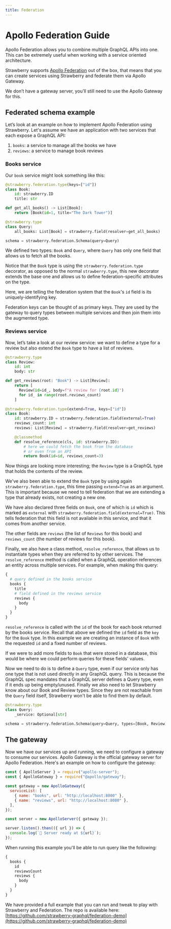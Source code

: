 ```yaml
---
title: Federation
---
```


# Apollo Federation Guide

Apollo Federation allows you to combine multiple GraphQL APIs into one. This can
be extremely useful when working with a service oriented architecture.

Strawberry supports
[Apollo Federation](https://www.apollographql.com/docs/federation) out of the
box, that means that you can create services using Strawberry and federate them
via Apollo Gateway.

<Note>

We don’t have a gateway server, you’ll still need to use the Apollo
Gateway for this.

</Note>

## Federated schema example

Let’s look at an example on how to implement Apollo Federation using Strawberry.
Let's assume we have an application with two services that each expose a GraphQL
API:

1. `books`: a service to manage all the books we have
2. `reviews`: a service to manage book reviews

### Books service

Our `book` service might look something like this:

```python
@strawberry.federation.type(keys=["id"])
class Book:
    id: strawberry.ID
    title: str

def get_all_books() -> List[Book]:
    return [Book(id=1, title="The Dark Tower")]

@strawberry.type
class Query:
    all_books: List[Book] = strawberry.field(resolver=get_all_books)

schema = strawberry.federation.Schema(query=Query)
```

We defined two types: `Book` and `Query`, where `Query` has only one field that
allows us to fetch all the books.

Notice that the `Book` type is using the `strawberry.federation.type` decorator,
as opposed to the normal `strawberry.type`, this new decorator extends the base
one and allows us to define federation-specific attributes on the type.

Here, we are telling the federation system that the `Book`'s `id` field is its
uniquely-identifying key.

<Note>

Federation keys can be thought of as primary keys. They are used by the
gateway to query types between multiple services and then join them into the
augmented type.

</Note>

### Reviews service

Now, let’s take a look at our review service: we want to define a type for a
review but also extend the `Book` type to have a list of reviews.

```python
@strawberry.type
class Review:
    id: int
    body: str

def get_reviews(root: "Book") -> List[Review]:
    return [
      Review(id=id_, body=f"A review for {root.id}")
      for id_ in range(root.reviews_count)
    ]

@strawberry.federation.type(extend=True, keys=["id"])
class Book:
    id: strawberry.ID = strawberry.federation.field(external=True)
    reviews_count: int
    reviews: List[Review] = strawberry.field(resolver=get_reviews)

    @classmethod
    def resolve_reference(cls, id: strawberry.ID):
        # here we could fetch the book from the database
        # or even from an API
        return Book(id=id, reviews_count=3)
```

Now things are looking more interesting; the `Review` type is a GraphQL type
that holds the contents of the review.

We've also been able to extend the `Book` type by using again
`strawberry.federation.type`, this time passing `extend=True` as an argument.
This is important because we need to tell federation that we are extending a
type that already exists, not creating a new one.

We have also declared three fields on `Book`, one of which is `id` which is
marked as `external` with `strawberry.federation.field(external=True)`. This
tells federation that this field is not available in this service, and that it
comes from another service.

The other fields are `reviews` (the list of `Reviews` for this book) and
`reviews_count` (the number of reviews for this book).

Finally, we also have a class method, `resolve_reference`, that allows us to
instantiate types when they are referred to by other services. The
`resolve_reference` method is called when a GraphQL operation references an
entity across multiple services. For example, when making this query:

```graphql
{
  # query defined in the books service
  books {
    title
    # field defined in the reviews service
    reviews {
      body
    }
  }
}
```

`resolve_reference` is called with the `id` of the book for each book returned
by the books service. Recall that above we defined the `id` field as the `key`
for the `Book` type. In this example we are creating an instance of `Book` with
the requested `id` and a fixed number of reviews.

If we were to add more fields to `Book` that were stored in a database, this
would be where we could perform queries for these fields' values.

Now we need to do is to define a `Query` type, even if our service only has one
type that is not used directly in any GraphQL query. This is because the GraphQL
spec mandates that a GraphQL server defines a Query type, even if it ends up
being empty/unused. Finally we also need to let Strawberry know about our Book
and Review types. Since they are not reachable from the `Query` field itself,
Strawberry won't be able to find them by default.

```python
@strawberry.type
class Query:
    _service: Optional[str]

schema = strawberry.federation.Schema(query=Query, types=[Book, Review])
```

## The gateway

Now we have our services up and running, we need to configure a gateway to
consume our services. Apollo Gateway is the official gateway server for Apollo
Federation. Here's an example on how to configure the gateway:

```js
const { ApolloServer } = require("apollo-server");
const { ApolloGateway } = require("@apollo/gateway");

const gateway = new ApolloGateway({
  serviceList: [
    { name: "books", url: "http://localhost:8000" },
    { name: "reviews", url: "http://localhost:8080" },
  ],
});

const server = new ApolloServer({ gateway });

server.listen().then(({ url }) => {
  console.log(`🚀 Server ready at ${url}`);
});
```

When running this example you'll be able to run query like the following:

```graphql
{
  books {
    id
    reviewsCount
    reviews {
      body
    }
  }
}
```

We have provided a full example that you can run and tweak to play with
Strawberry and Federation. The repo is available here:
[https://github.com/strawberry-graphql/federation-demo](https://github.com/strawberry-graphql/federation-demo)
